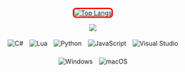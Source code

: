 <p align="center">
  <a href="https://github.com/cveryskys/github-readme-stats">
    <img src="https://github-readme-stats.vercel.app/api/top-langs/?username=cveryskys&layout=compact&theme=dark&langs_count=6&title_color=ff0000&text_color=ffffff&bg_color=000000&border_color=ff0000&icon_color=ffffff&custom_title=Top%20Langs" alt="Top Langs" style="border: 3px solid red; border-radius: 8px;">
  </a>
</p>

<p align="center">
  <img style="text-align:center;" src="https://komarev.com/ghpvc/?username=string-dot-byte&style=flat-square&color=ff0000">
</p>

<p align="center">
  <img src="https://img.shields.io/badge/C%23-informational?style=flat&logo=csharp&logoColor=e3e3e3&color=000000" alt="C#" style="margin: 5px;">
  <img src="https://img.shields.io/badge/Lua*-informational?style=flat&logo=lua&logoColor=e3e3e3&color=000000" alt="Lua" style="margin: 5px;">
  <img src="https://img.shields.io/badge/Python-informational?style=flat&logo=python&logoColor=e3e3e3&color=000000" alt="Python" style="margin: 5px;">
  <img src="https://img.shields.io/badge/JavaScript-informational?style=flat&logo=javascript&logoColor=e3e3e3&color=000000" alt="JavaScript" style="margin: 5px;">
  <img src="https://img.shields.io/badge/Visual%20Studio-informational?style=flat&logo=visualstudio&color=000000" alt="Visual Studio" style="margin: 5px;">
</p>

<p align="center">
  <img src="https://img.shields.io/badge/Windows-informational?style=flat&logo=Windows&logoColor=e3e3e3&color=000000" alt="Windows" style="margin: 5px;">
  <img src="https://img.shields.io/badge/macOS-informational?style=flat&logo=Apple&logoColor=e3e3e3&color=000000" alt="macOS" style="margin: 5px;">
</p>
